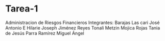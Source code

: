 # Tarea-1
Administracion de Riesgos Financieros
  Integrantes:
  Barajas Las cari José Antonio
   E Hilarie Joseph
  Jiménez Reyes Tonali Metzin
  Mojica Rojas Tania de Jesús
  Parra Ramírez Miguel Ángel
